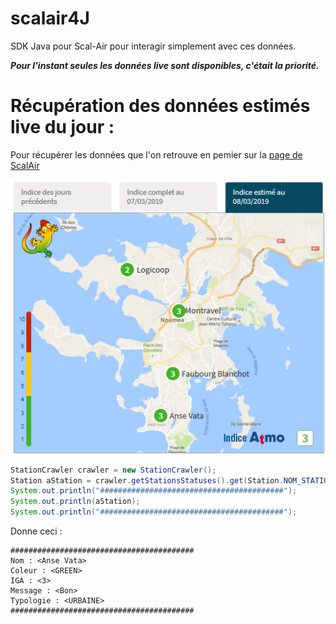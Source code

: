 # scalair4J

SDK Java pour Scal-Air pour interagir simplement avec ces données.

***Pour l'instant seules les données live sont disponibles, 
c'était la priorité.***

# Récupération des données estimés live du jour :

Pour récupérer les données que l'on retrouve en pemier sur la
[page de ScalAir](http://www.scalair.nc/)

![Screenshot](./Screenshot.png)

```java
StationCrawler crawler = new StationCrawler();
Station aStation = crawler.getStationsStatuses().get(Station.NOM_STATION_ANSE_VATA);
System.out.println("#########################################");
System.out.println(aStation);
System.out.println("#########################################");
```

Donne ceci :

```
#########################################
Nom : <Anse Vata>
Coleur : <GREEN>
IGA : <3>
Message : <Bon>
Typologie : <URBAINE>
#########################################
```
